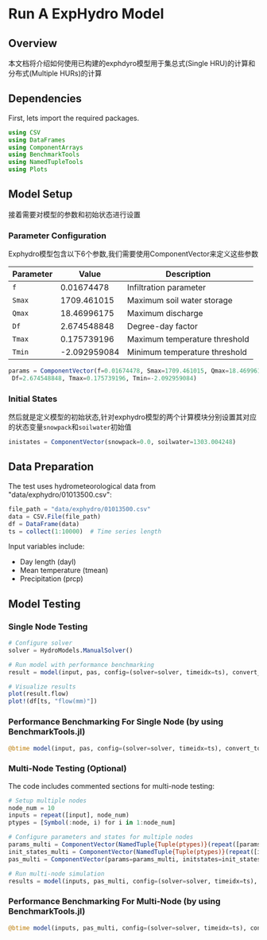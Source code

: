 # Run A ExpHydro Model

## Overview

本文档将介绍如何使用已构建的exphdyro模型用于集总式(Single HRU)的计算和分布式(Multiple HURs)的计算

## Dependencies

First, lets import the required packages.

```julia
using CSV
using DataFrames
using ComponentArrays
using BenchmarkTools
using NamedTupleTools
using Plots
```

## Model Setup

接着需要对模型的参数和初始状态进行设置

### Parameter Configuration

Exphydro模型包含以下6个参数,我们需要使用ComponentVector来定义这些参数

| Parameter | Value        | Description                   |
| --------- | ------------ | ----------------------------- |
| `f`       | 0.01674478   | Infiltration parameter        |
| `Smax`    | 1709.461015  | Maximum soil water storage    |
| `Qmax`    | 18.46996175  | Maximum discharge             |
| `Df`      | 2.674548848  | Degree-day factor             |
| `Tmax`    | 0.175739196  | Maximum temperature threshold |
| `Tmin`    | -2.092959084 | Minimum temperature threshold |

```julia
params = ComponentVector(f=0.01674478, Smax=1709.461015, Qmax=18.46996175,
 Df=2.674548848, Tmax=0.175739196, Tmin=-2.092959084)
```

### Initial States

然后就是定义模型的初始状态,针对exphydro模型的两个计算模块分别设置其对应的状态变量`snowpack`和`soilwater`初始值

```julia
inistates = ComponentVector(snowpack=0.0, soilwater=1303.004248)
```

## Data Preparation

The test uses hydrometeorological data from "data/exphydro/01013500.csv":

```julia
file_path = "data/exphydro/01013500.csv"
data = CSV.File(file_path)
df = DataFrame(data)
ts = collect(1:10000)  # Time series length
```

Input variables include:

- Day length (dayl)
- Mean temperature (tmean)
- Precipitation (prcp)

## Model Testing

### Single Node Testing

```julia
# Configure solver
solver = HydroModels.ManualSolver()

# Run model with performance benchmarking
result = model(input, pas, config=(solver=solver, timeidx=ts), convert_to_ntp=true)

# Visualize results
plot(result.flow)
plot!(df[ts, "flow(mm)"])
```

### Performance Benchmarking For Single Node (by using BenchmarkTools.jl)

```julia
@btime model(input, pas, config=(solver=solver, timeidx=ts), convert_to_ntp=true);
```

### Multi-Node Testing (Optional)

The code includes commented sections for multi-node testing:

```julia
# Setup multiple nodes
node_num = 10
inputs = repeat([input], node_num)
ptypes = [Symbol(:node, i) for i in 1:node_num]

# Configure parameters and states for multiple nodes
params_multi = ComponentVector(NamedTuple{Tuple(ptypes)}(repeat([params], node_num)))
init_states_multi = ComponentVector(NamedTuple{Tuple(ptypes)}(repeat([init_states], node_num)))
pas_multi = ComponentVector(params=params_multi, initstates=init_states_multi)

# Run multi-node simulation
results = model(inputs, pas_multi, config=(solver=solver, timeidx=ts), convert_to_ntp=true)
```

### Performance Benchmarking For Multi-Node (by using BenchmarkTools.jl)

```julia
@btime model(inputs, pas_multi, config=(solver=solver, timeidx=ts), convert_to_ntp=true);
```